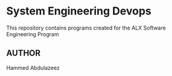 # System Engineering Devops

This repository contains programs created for the ALX Software Engineering Program

## AUTHOR
Hammed Abdulazeez
